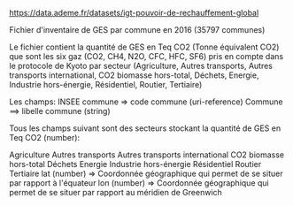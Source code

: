 

https://data.ademe.fr/datasets/igt-pouvoir-de-rechauffement-global

Fichier d'inventaire de GES par commune en 2016 (35797 communes)

Le fichier contient la quantité de GES en Teq CO2 (Tonne équivalent CO2) que sont les six gaz (CO2, CH4, N2O, CFC, HFC, SF6) pris en compte dans le protocole de Kyoto par secteur (Agriculture, Autres transports, Autres transports international, CO2 biomasse hors-total, Déchets, Energie, Industrie hors-énergie, Résidentiel, Routier, Tertiaire)



Les champs: 
INSEE commune => code commune (uri-reference) 
Commune ==> libelle commune (string)

Tous les champs suivant sont des secteurs stockant la quantité de GES en Teq CO2 (number):

Agriculture
Autres transports
Autres transports international
CO2 biomasse hors-total
Déchets
Energie
Industrie hors-énergie
Résidentiel
Routier
Tertiaire
lat (number) => Coordonnée géographique qui permet de se situer par rapport à l'équateur 
lon (number) => Coordonnée géographique qui permet de se situer par rapport au méridien de Greenwich
